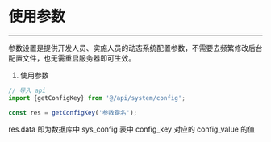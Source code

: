 # 使用参数

- - -

参数设置是提供开发人员、实施人员的动态系统配置参数，不需要去频繁修改后台配置文件，也无需重启服务器即可生效。

1. 使用参数

```typescript
// 导入 api
import {getConfigKey} from '@/api/system/config';

const res = getConfigKey('参数键名');
```

res.data 即为数据库中 sys_config 表中 config_key 对应的 config_value 的值